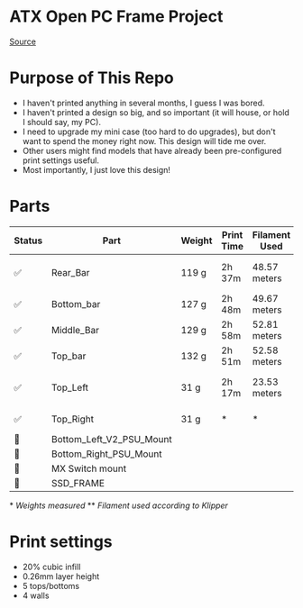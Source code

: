 # ATX Open PC Frame Project

[Source](https://www.printables.com/model/505169)

# Purpose of This Repo

- I haven't printed anything in several months, I guess I was bored.
- I haven't printed a design so big, and so important (it will house, or hold I should say, my PC).
- I need to upgrade my mini case (too hard to do upgrades), but don't want to spend the money right now. This design will tide me over.
- Other users might find models that have already been pre-configured print settings useful.
- Most importantly, I just love this design!

# Parts

| Status                | Part                     | Weight | Print Time | Filament Used | Notes                  | Material | Colour |
| --------------------- | ------------------------ | ------ | ---------- | ------------- | ---------------------- | -------- | ------ |
| :white_check_mark:    | Rear_Bar                 | 119 g  | 2h 37m     | 48.57 meters  | 0mm gap brim, unneeded | PLA+     | A      |
| :white_check_mark:    | Bottom_bar               | 127 g  | 2h 48m     | 49.67 meters  | 0.2mm gap brim         | PLA+     | A      |
| :white_check_mark:    | Middle_Bar               | 129 g  | 2h 58m     | 52.81 meters  |                        | PLA+     | A      |
| :white_check_mark:    | Top_bar                  | 132 g  | 2h 51m     | 52.58 meters  |                        | PLA+     | A      |
| :white_check_mark:    | Top_Left                 | 31 g   | 2h 17m     | 23.53 meters  | Printed together. Grid | PLA+     | B      |
| :white_check_mark:    | Top_Right                | 31 g   | \*         | \*            | supports not great.    | PLA+     | B      |
| :white_square_button: | Bottom_Left_V2_PSU_Mount |        |            |               |                        |          |        |
| :white_square_button: | Bottom_Right_PSU_Mount   |        |            |               |                        |          |        |
| :white_square_button: | MX Switch mount          |        |            |               |                        |          |        |
| :white_square_button: | SSD_FRAME                |        |            |               |                        |          |        |

\* _Weights measured_
\*\* _Filament used according to Klipper_

# Print settings

- 20% cubic infill
- 0.26mm layer height
- 5 tops/bottoms
- 4 walls
